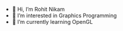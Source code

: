 - 👋 Hi, I’m Rohit Nikam
- 👀 I’m interested in Graphics Programming
- 🌱 I’m currently learning OpenGL

<!---
rohitoz107/rohitoz107 is a ✨ special ✨ repository because its `README.md` (this file) appears on your GitHub profile.
You can click the Preview link to take a look at your changes.
--->
